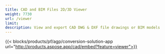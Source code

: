 ```yaml
---
title: CAD and BIM Files 2D/3D Viewer 
weight: 7730
url: /viewer
limit: 
description: View and export CAD DWG & DXF file drawings or BIM models
---
```


{{< blocks/products/pf/agp/conversion-solution-app url="http://products.aspose.app/cad/embed?feature=viewer">}}